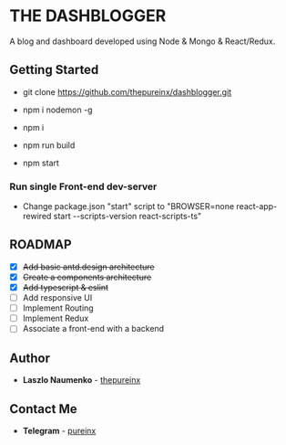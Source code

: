 # THE DASHBLOGGER

A blog and dashboard developed using Node & Mongo & React/Redux.

## Getting Started

* git clone https://github.com/thepureinx/dashblogger.git

* npm i nodemon -g
* npm i
* npm run build
* npm start

### Run single Front-end dev-server

* Change package.json "start" script to "BROWSER=none react-app-rewired start  --scripts-version react-scripts-ts"

## ROADMAP

- [x] ~~Add basic antd.design architecture~~
- [x] ~~Create a components architecture~~
- [x] ~~Add typescript & eslint~~
- [ ] Add responsive UI
- [ ] Implement Routing
- [ ] Implement Redux
- [ ] Associate a front-end with a backend

## Author

* **Laszlo Naumenko** - [thepureinx](https://github.com/thepureinx)

## Contact Me

* **Telegram** - [pureinx](https://t.me/pureinx)
